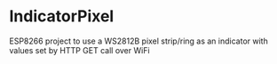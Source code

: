 # IndicatorPixel
ESP8266 project to use a WS2812B pixel strip/ring as an indicator with values set by HTTP GET call over WiFi
